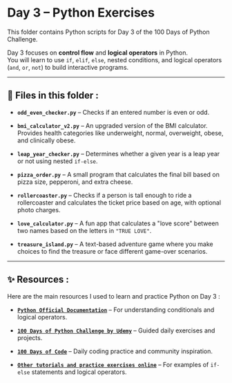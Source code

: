 # Day 3 – Python Exercises

This folder contains Python scripts for Day 3 of the 100 Days of Python Challenge.

Day 3 focuses on **control flow** and **logical operators** in Python.  
You will learn to use `if`, `elif`, `else`, nested conditions, and logical operators (`and`, `or`, `not`) to build interactive programs.

---

## 📂 Files in this folder :

- **`odd_even_checker.py`** – Checks if an entered number is even or odd.

- **`bmi_calculator_v2.py`** – An upgraded version of the BMI calculator. Provides health categories like underweight, normal, overweight, obese, and clinically obese.

- **`leap_year_checker.py`** – Determines whether a given year is a leap year or not using nested `if-else`.

- **`pizza_order.py`** – A small program that calculates the final bill based on pizza size, pepperoni, and extra cheese.

- **`rollercoaster.py`** – Checks if a person is tall enough to ride a rollercoaster and calculates the ticket price based on age, with optional photo charges.

- **`love_calculator.py`** – A fun app that calculates a "love score" between two names based on the letters in `"TRUE LOVE"`.

- **`treasure_island.py`** – A text-based adventure game where you make choices to find the treasure or face different game-over scenarios.

---

## ✨ Resources :

Here are the main resources I used to learn and practice Python on Day 3 :

- [**`Python Official Documentation`**](https://docs.python.org/3/) – For understanding conditionals and logical operators.

- [**`100 Days of Python Challenge by Udemy`**](https://www.udemy.com/course/100-days-of-code/?couponCode=KEEPLEARNING) – Guided daily exercises and projects.

- [**`100 Days of Code`**](https://www.100daysofcode.com/?) – Daily coding practice and community inspiration.

- [**`Other tutorials and practice exercises online`**](https://www.w3schools.com/python/python_conditions.asp) – For examples of `if-else` statements and logical operators.
